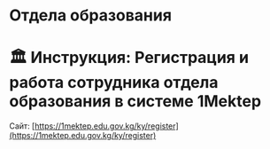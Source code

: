 # Отдела образования
# 🏛 Инструкция: Регистрация и работа сотрудника отдела образования в системе 1Mektep

Сайт: [https://1mektep.edu.gov.kg/ky/register](https://1mektep.edu.gov.kg/ky/register)

